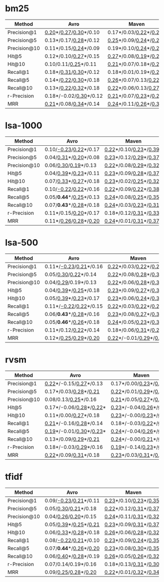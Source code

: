 # bm25

| Method       | Avro                                                           | Maven                                                               | Tika                                                                | Thrift                                         | TomEE                                    | Spring Data MongoDB                                        | Spring Roo                                     |
|--------------|----------------------------------------------------------------|---------------------------------------------------------------------|---------------------------------------------------------------------|------------------------------------------------|------------------------------------------|------------------------------------------------------------|------------------------------------------------|
| Precision@1  | <ins>0.20</ins>&ast;/<ins>0.27</ins>/<ins>0.30</ins>&ast;/0.10 | 0.17&ast;/0.03/<ins>0.22</ins>&ast;/<ins>0.20</ins>&ast;            | 0.10/<ins>0.23</ins>/<ins>0.20</ins>&ast;/0.19&ast;                 | 0.12&ast;/-0.09/0.17&ast;/<ins>0.22</ins>&ast; | 0.12&ast;/0.13/0.12/0.11                 | 0.14&ast;/-0.03/<ins>0.25</ins>&ast;/-0.18                 | 0.01/-0.05/-0.04/-0.09                         |
| Precision@5  | 0.13&ast;/0.17/<ins>0.28</ins>&ast;/0.12                       | <ins>0.25</ins>&ast;/0.09/<ins>0.24</ins>&ast;/<ins>0.25</ins>&ast; | 0.11&ast;/0.10/0.09/0.18&ast;                                       | 0.16&ast;/0.14/0.17&ast;/0.12                  | 0.12&ast;/0.11/0.12/0.03                 | 0.03/<ins>-0.22</ins>/0.19&ast;/0.11                       | -0.02/-0.07/0.07/-0.06                         |
| Precision@10 | 0.11&ast;/0.15/<ins>0.24</ins>&ast;/0.09                       | 0.19&ast;/0.10/<ins>0.24</ins>&ast;/<ins>0.29</ins>&ast;            | 0.07/0.17/0.06/0.17&ast;                                            | 0.14&ast;/<ins>0.20</ins>/0.18&ast;/-0.08      | 0.09/0.12/0.13/0.07                      | 0.04/<ins>-0.28</ins>/0.16/0.19                            | -0.04/-0.01/0.08/-0.01                         |
| Hit@5        | 0.12&ast;/0.10/<ins>0.27</ins>&ast;/0.15                       | <ins>0.27</ins>&ast;/0.08/<ins>0.19</ins>&ast;/<ins>0.23</ins>&ast; | 0.14&ast;/<ins>0.22</ins>/0.18&ast;/<ins>0.21</ins>&ast;            | 0.14&ast;/0.04/0.17&ast;/<ins>0.21</ins>       | 0.12&ast;/0.13/0.09/-0.00                | 0.04/<ins>-0.22</ins>/<ins>0.30</ins>&ast;/<ins>0.24</ins> | 0.01/-0.03/0.10/-0.02                          |
| Hit@10       | 0.10/0.11/<ins>0.25</ins>&ast;/0.11                            | <ins>0.21</ins>&ast;/0.07/0.18&ast;/<ins>0.27</ins>&ast;            | 0.13&ast;/<ins>0.28</ins>/0.18&ast;/<ins>0.25</ins>&ast;            | 0.13&ast;/0.15/<ins>0.20</ins>&ast;/0.13       | 0.14&ast;/0.15/0.14/0.08                 | 0.06/<ins>-0.29</ins>/<ins>0.32</ins>&ast;/<ins>0.34</ins> | 0.01/0.02/0.16/0.10                            |
| Recall@1     | 0.18&ast;/<ins>0.31</ins>/<ins>0.30</ins>&ast;/0.12            | 0.18&ast;/0.01/0.19&ast;/<ins>0.20</ins>&ast;                       | 0.12&ast;/<ins>0.19</ins>/<ins>0.22</ins>&ast;/<ins>0.22</ins>&ast; | 0.10&ast;/-0.13/0.16&ast;/<ins>0.32</ins>&ast; | 0.12&ast;/0.12/0.13/0.10                 | 0.15&ast;/-0.02/<ins>0.32</ins>&ast;/-0.13                 | 0.03/-0.03/-0.01/-0.06                         |
| Recall@5     | 0.14&ast;/<ins>0.22</ins>/<ins>0.30</ins>&ast;/0.18            | <ins>0.26</ins>&ast;/0.07/0.13/<ins>0.22</ins>&ast;                 | 0.15&ast;/0.12/<ins>0.24</ins>&ast;/<ins>0.26</ins>&ast;            | 0.12&ast;/-0.04/0.17&ast;/<ins>0.40</ins>&ast; | 0.12&ast;/0.13/0.14/-0.02                | 0.06/<ins>-0.29</ins>/<ins>0.38</ins>&ast;/0.12            | 0.05/-0.02/0.17/0.07                           |
| Recall@10    | 0.13&ast;/<ins>0.22</ins>/<ins>0.32</ins>&ast;/0.18            | <ins>0.22</ins>&ast;/0.06/0.13/<ins>0.27</ins>&ast;                 | 0.13&ast;/0.11/<ins>0.25</ins>&ast;/<ins>0.29</ins>&ast;            | 0.11&ast;/-0.01/0.17&ast;/<ins>0.32</ins>&ast; | 0.11/0.12/0.17&ast;/0.04                 | 0.10/<ins>-0.28</ins>/**0.42**&ast;/0.15                   | 0.04/0.02/<ins>0.23</ins>/<ins>0.19</ins>&ast; |
| r-Precision  | 0.18&ast;/-0.02/<ins>0.30</ins>&ast;/0.12                      | <ins>0.21</ins>&ast;/0.07/<ins>0.23</ins>&ast;/<ins>0.21</ins>&ast; | 0.14&ast;/0.15/0.16&ast;/<ins>0.19</ins>&ast;                       | 0.12&ast;/-0.06/0.15&ast;/<ins>0.28</ins>&ast; | 0.11&ast;/0.17/0.09/0.07                 | 0.06/-0.11/<ins>0.30</ins>&ast;/-0.05                      | -0.01/-0.02/-0.05/-0.08                        |
| MRR          | <ins>0.21</ins>&ast;/0.08/<ins>0.34</ins>&ast;/0.14            | <ins>0.24</ins>&ast;/0.11/<ins>0.26</ins>&ast;/<ins>0.32</ins>&ast; | 0.14&ast;/<ins>0.30</ins>/<ins>0.23</ins>&ast;/<ins>0.26</ins>&ast; | 0.14&ast;/0.08/<ins>0.22</ins>&ast;/0.19       | 0.14&ast;/0.16/0.12/<ins>0.24</ins>&ast; | 0.11&ast;/<ins>-0.25</ins>/<ins>0.33</ins>&ast;/0.13       | 0.00/-0.01/0.02/-0.01                          |


# lsa-1000

| Method       | Avro                                                           | Maven                                                               | Tika                                                                | Thrift                                               | TomEE                     | Spring Data MongoDB                                        | Spring Roo                             |
|--------------|----------------------------------------------------------------|---------------------------------------------------------------------|---------------------------------------------------------------------|------------------------------------------------------|---------------------------|------------------------------------------------------------|----------------------------------------|
| Precision@1  | 0.10/<ins>-0.23</ins>/<ins>0.22</ins>&ast;/0.17                | <ins>0.22</ins>&ast;/0.10/<ins>0.23</ins>&ast;/<ins>0.39</ins>&ast; | 0.11&ast;/<ins>0.34</ins>&ast;/0.17&ast;/<ins>0.21</ins>&ast;       | 0.12&ast;/<ins>-0.26</ins>/0.15&ast;/0.13            | 0.08/0.05/-0.02/-0.05     | 0.10/0.09/<ins>0.30</ins>&ast;/-0.08                       | 0.04/0.01/-0.16/0.14                   |
| Precision@5  | 0.04/<ins>0.31</ins>&ast;/<ins>0.20</ins>&ast;/0.08            | <ins>0.23</ins>&ast;/0.12/<ins>0.29</ins>&ast;/<ins>0.37</ins>&ast; | 0.15&ast;/<ins>0.26</ins>/0.16&ast;/<ins>0.22</ins>&ast;            | 0.17&ast;/-0.06/0.16&ast;/0.02                       | 0.09/0.03/0.02/-0.04      | 0.01/-0.06/0.15/-0.04                                      | 0.01/-0.11/<ins>-0.22</ins>/-0.08      |
| Precision@10 | 0.06/<ins>0.30</ins>/<ins>0.19</ins>&ast;/0.13                 | <ins>0.22</ins>&ast;/0.08/<ins>0.29</ins>&ast;/<ins>0.32</ins>&ast; | 0.10/<ins>0.20</ins>/0.11/0.18&ast;                                 | 0.15&ast;/-0.03/0.18&ast;/0.04                       | 0.07/0.00/0.10/-0.06      | 0.03/<ins>-0.21</ins>/0.07/0.02                            | 0.02/-0.12/-0.17/-0.08                 |
| Hit@5        | 0.04/<ins>0.39</ins>&ast;/<ins>0.23</ins>&ast;/0.11            | <ins>0.23</ins>&ast;/0.09/<ins>0.28</ins>&ast;/<ins>0.37</ins>&ast; | 0.15&ast;/<ins>0.23</ins>/<ins>0.20</ins>&ast;/<ins>0.29</ins>&ast; | 0.15&ast;/-0.12/0.14&ast;/0.08                       | 0.10/0.02/0.04/-0.06      | 0.05/0.01/<ins>0.22</ins>&ast;/0.17                        | 0.04/-0.05/<ins>-0.28</ins>/-0.04      |
| Hit@10       | 0.07/<ins>0.33</ins>&ast;/<ins>0.27</ins>&ast;/0.18            | <ins>0.23</ins>&ast;/0.02/<ins>0.25</ins>&ast;/<ins>0.32</ins>&ast; | 0.14&ast;/0.16/0.17&ast;/<ins>0.25</ins>&ast;                       | 0.12&ast;/-0.10/0.17&ast;/0.16                       | 0.08/0.02/0.12/-0.09      | 0.08/<ins>-0.21</ins>/<ins>0.23</ins>&ast;/<ins>0.32</ins> | 0.06/-0.03/<ins>-0.22</ins>/-0.01      |
| Recall@1     | 0.10/<ins>-0.22</ins>/<ins>0.22</ins>&ast;/0.16                | <ins>0.22</ins>&ast;/0.09/<ins>0.22</ins>&ast;/<ins>0.38</ins>&ast; | 0.13&ast;/<ins>0.24</ins>/<ins>0.19</ins>&ast;/<ins>0.22</ins>&ast; | 0.10&ast;/<ins>-0.28</ins>/0.14&ast;/<ins>0.21</ins> | 0.08/0.04/-0.00/-0.06     | 0.10/0.08/<ins>0.36</ins>&ast;/0.01                        | 0.05/0.03/-0.15/0.17                   |
| Recall@5     | 0.05/**0.44**&ast;/<ins>0.25</ins>&ast;/0.13                   | <ins>0.24</ins>&ast;/0.08/<ins>0.25</ins>&ast;/<ins>0.35</ins>&ast; | <ins>0.21</ins>&ast;/0.14/<ins>0.24</ins>&ast;/<ins>0.30</ins>&ast; | 0.14&ast;/-0.15/0.15&ast;/<ins>0.23</ins>&ast;       | 0.11&ast;/0.03/0.06/-0.10 | 0.07/0.07/<ins>0.27</ins>&ast;/0.15                        | 0.05/-0.02/<ins>-0.28</ins>&ast;/-0.00 |
| Recall@10    | 0.07/**0.43**&ast;/<ins>0.28</ins>&ast;/0.18                   | <ins>0.24</ins>&ast;/0.03/<ins>0.23</ins>&ast;/<ins>0.31</ins>&ast; | 0.18&ast;/0.07/<ins>0.24</ins>&ast;/<ins>0.28</ins>&ast;            | 0.12&ast;/-0.13/0.18&ast;/<ins>0.34</ins>&ast;       | 0.07/0.01/0.15/-0.13      | 0.10/-0.14/<ins>0.29</ins>&ast;/<ins>0.28</ins>            | 0.08&ast;/-0.06/<ins>-0.20</ins>/0.03  |
| r-Precision  | 0.11&ast;/0.15/<ins>0.20</ins>&ast;/0.17                       | 0.18&ast;/0.12/<ins>0.31</ins>&ast;/<ins>0.33</ins>&ast;            | 0.14&ast;/0.18/0.10/0.18&ast;                                       | 0.11&ast;/-0.14/0.14&ast;/0.19                       | 0.10/0.02/-0.01/-0.01     | 0.07/0.02/<ins>0.24</ins>&ast;/0.11                        | 0.03/-0.01/-0.11/0.06                  |
| MRR          | 0.11&ast;/<ins>0.26</ins>/<ins>0.28</ins>&ast;/<ins>0.20</ins> | <ins>0.24</ins>&ast;/0.01/<ins>0.31</ins>&ast;/<ins>0.37</ins>&ast; | 0.17&ast;/<ins>0.31</ins>/<ins>0.22</ins>&ast;/<ins>0.28</ins>&ast; | 0.15&ast;/-0.06/0.19&ast;/<ins>0.20</ins>            | 0.13&ast;/0.09/0.12/-0.06 | 0.10/-0.11/<ins>0.28</ins>&ast;/0.16                       | 0.06/-0.02/<ins>-0.21</ins>/0.01       |


# lsa-500

| Method       | Avro                                                           | Maven                                                                | Tika                                                                           | Thrift                                                    | TomEE                  | Spring Data MongoDB                                             | Spring Roo                             |
|--------------|----------------------------------------------------------------|----------------------------------------------------------------------|--------------------------------------------------------------------------------|-----------------------------------------------------------|------------------------|-----------------------------------------------------------------|----------------------------------------|
| Precision@1  | 0.11&ast;/<ins>-0.23</ins>/<ins>0.21</ins>&ast;/0.16           | <ins>0.22</ins>&ast;/0.03/<ins>0.22</ins>&ast;/<ins>0.28</ins>&ast;  | 0.12&ast;/<ins>0.27</ins>/0.17&ast;/0.15&ast;                                  | 0.09&ast;/<ins>-0.20</ins>/0.15&ast;/<ins>0.19</ins>      | 0.01/0.01/0.06/-0.03   | 0.11/-0.04/<ins>0.24</ins>&ast;/<ins>-0.23</ins>                | -0.01/-0.09/<ins>-0.22</ins>/0.06      |
| Precision@5  | 0.05/<ins>0.30</ins>/<ins>0.22</ins>&ast;/0.14                 | <ins>0.22</ins>&ast;/0.08/<ins>0.28</ins>&ast;/<ins>0.35</ins>&ast;  | 0.16&ast;/<ins>0.26</ins>/0.18&ast;/<ins>0.21</ins>&ast;                       | 0.18&ast;/-0.04/<ins>0.21</ins>&ast;/0.07                 | 0.06/0.00/0.01/-0.10   | 0.01/-0.15/0.09/-0.01                                           | 0.01/-0.15/<ins>-0.24</ins>/-0.14      |
| Precision@10 | 0.04/<ins>0.29</ins>/0.19&ast;/0.13                            | <ins>0.22</ins>&ast;/0.06/<ins>0.28</ins>&ast;/<ins>0.31</ins>&ast;  | 0.11&ast;/<ins>0.26</ins>/0.09/0.18&ast;                                       | 0.15&ast;/0.04/<ins>0.20</ins>&ast;/0.01                  | 0.04/-0.01/0.04/-0.09  | 0.08/-0.15/0.07/0.11                                            | 0.02/-0.15/<ins>-0.19</ins>/-0.10      |
| Hit@5        | 0.04/<ins>0.39</ins>&ast;/<ins>0.25</ins>&ast;/0.18            | <ins>0.23</ins>&ast;/0.09/<ins>0.27</ins>&ast;/<ins>0.34</ins>&ast;  | 0.18&ast;/<ins>0.23</ins>/<ins>0.23</ins>&ast;/<ins>0.29</ins>&ast;            | 0.17&ast;/-0.03/<ins>0.21</ins>&ast;/0.10                 | 0.06/0.00/0.03/-0.11   | 0.04/-0.13/0.15/0.17                                            | 0.04/-0.09/<ins>-0.28</ins>/-0.11      |
| Hit@10       | 0.05/<ins>0.39</ins>&ast;/<ins>0.23</ins>&ast;/0.17            | <ins>0.23</ins>&ast;/0.06/<ins>0.24</ins>&ast;/<ins>0.32</ins>&ast;  | 0.15&ast;/<ins>0.23</ins>/0.18&ast;/<ins>0.26</ins>&ast;                       | 0.13&ast;/0.01/0.19&ast;/0.10                             | 0.04/0.02/0.06/-0.12   | 0.11&ast;/<ins>-0.22</ins>/<ins>0.20</ins>&ast;/<ins>0.37</ins> | 0.05/-0.11/<ins>-0.27</ins>/-0.02      |
| Recall@1     | 0.11&ast;/<ins>-0.22</ins>/<ins>0.22</ins>&ast;/0.15           | <ins>0.22</ins>&ast;/0.03/<ins>0.22</ins>&ast;/<ins>0.28</ins>&ast;  | 0.13&ast;/<ins>0.21</ins>/0.19&ast;/0.17&ast;                                  | 0.07/<ins>-0.19</ins>/0.15&ast;/<ins>0.25</ins>&ast;      | 0.01/-0.00/0.06/-0.04  | 0.12&ast;/-0.03/<ins>0.30</ins>&ast;/-0.17                      | 0.00/-0.06/<ins>-0.22</ins>/0.08       |
| Recall@5     | 0.06/**0.43**&ast;/<ins>0.28</ins>&ast;/0.16                   | <ins>0.23</ins>&ast;/0.08/<ins>0.27</ins>&ast;/<ins>0.33</ins>&ast;  | <ins>0.21</ins>&ast;/0.14/<ins>0.27</ins>&ast;/<ins>0.30</ins>&ast;            | 0.15&ast;/-0.07/<ins>0.20</ins>&ast;/<ins>0.22</ins>&ast; | 0.06/-0.01/0.04/-0.14  | 0.07/-0.14/<ins>0.21</ins>&ast;/0.17                            | 0.04/-0.05/<ins>-0.31</ins>&ast;/-0.08 |
| Recall@10    | 0.05/**0.46**&ast;/<ins>0.26</ins>&ast;/0.18                   | <ins>0.24</ins>&ast;/0.05/<ins>0.23</ins>&ast;/<ins>0.31</ins>&ast;  | <ins>0.19</ins>&ast;/0.11/<ins>0.25</ins>&ast;/<ins>0.29</ins>&ast;            | 0.12&ast;/-0.07/0.18&ast;/<ins>0.26</ins>&ast;            | 0.04/0.02/0.08/-0.14   | 0.14&ast;/-0.17/<ins>0.28</ins>&ast;/<ins>0.24</ins>            | 0.08/-0.11/<ins>-0.27</ins>/0.02       |
| r-Precision  | 0.11&ast;/0.12/<ins>0.22</ins>&ast;/0.14                       | 0.18&ast;/0.06/<ins>0.31</ins>&ast;/<ins>0.26</ins>&ast;             | 0.14&ast;/<ins>0.20</ins>/0.19&ast;/0.18&ast;                                  | 0.09&ast;/0.02/0.15&ast;/0.16                             | 0.04/-0.02/-0.05/-0.01 | 0.10/<ins>-0.25</ins>/0.19&ast;/0.09                            | 0.00/-0.02/-0.16/-0.02                 |
| MRR          | 0.12&ast;/<ins>0.25</ins>/<ins>0.29</ins>&ast;/<ins>0.20</ins> | <ins>0.22</ins>&ast;/-0.01/<ins>0.29</ins>&ast;/<ins>0.32</ins>&ast; | <ins>0.20</ins>&ast;/<ins>0.26</ins>/<ins>0.22</ins>&ast;/<ins>0.27</ins>&ast; | 0.14&ast;/-0.05/<ins>0.19</ins>&ast;/0.19                 | 0.09/0.08/0.08/-0.07   | 0.11&ast;/<ins>-0.20</ins>/<ins>0.24</ins>&ast;/0.13            | 0.04/-0.08/-0.19/-0.02                 |


# rvsm

| Method       | Avro                                                                 | Maven                                                                | Tika                                                                | Thrift                                                                          | TomEE                                                                | Spring Data MongoDB                                   | Spring Roo                 |
|--------------|----------------------------------------------------------------------|----------------------------------------------------------------------|---------------------------------------------------------------------|---------------------------------------------------------------------------------|----------------------------------------------------------------------|-------------------------------------------------------|----------------------------|
| Precision@1  | <ins>0.22</ins>&ast;/-0.15/<ins>0.27</ins>&ast;/0.13                 | 0.17&ast;/0.00/<ins>0.23</ins>&ast;/<ins>0.26</ins>&ast;             | 0.15&ast;/**0.44**&ast;/<ins>0.19</ins>&ast;/<ins>0.20</ins>&ast;   | <ins>0.23</ins>&ast;/<ins>-0.38</ins>&ast;/0.16&ast;/<ins>0.33</ins>&ast;       | 0.13&ast;/<ins>0.20</ins>&ast;/<ins>0.31</ins>&ast;/0.19             | <ins>0.20</ins>&ast;/-0.15/<ins>0.29</ins>&ast;/-0.01 | 0.06/-0.12/-0.09/0.11      |
| Precision@5  | 0.17&ast;/0.03/<ins>0.28</ins>&ast;/<ins>0.21</ins>                  | <ins>0.22</ins>&ast;/0.01/<ins>0.29</ins>&ast;/<ins>0.32</ins>&ast;  | 0.08/<ins>0.40</ins>&ast;/<ins>0.20</ins>&ast;/<ins>0.20</ins>&ast; | <ins>0.22</ins>&ast;/-0.04/<ins>0.23</ins>&ast;/0.06                            | <ins>0.24</ins>&ast;/<ins>0.24</ins>&ast;/<ins>0.34</ins>&ast;/0.12  | 0.14&ast;/-0.12/<ins>0.30</ins>&ast;/0.16             | 0.07/-0.06/-0.01/0.03      |
| Precision@10 | 0.08/0.13/<ins>0.25</ins>&ast;/0.16                                  | <ins>0.21</ins>&ast;/0.05/<ins>0.27</ins>&ast;/<ins>0.36</ins>&ast;  | 0.07/<ins>0.34</ins>&ast;/0.12/<ins>0.21</ins>&ast;                 | 0.19&ast;/0.18/<ins>0.25</ins>&ast;/-0.02                                       | <ins>0.23</ins>&ast;/<ins>0.29</ins>&ast;/<ins>0.37</ins>&ast;/0.05  | 0.07/-0.19/0.14/0.04                                  | 0.05/-0.07/0.02/-0.00      |
| Hit@5        | 0.17&ast;/-0.06/<ins>0.28</ins>&ast;/<ins>0.22</ins>&ast;            | <ins>0.23</ins>&ast;/-0.04/<ins>0.26</ins>&ast;/<ins>0.31</ins>&ast; | 0.09/<ins>0.30</ins>/<ins>0.25</ins>&ast;/<ins>0.24</ins>&ast;      | <ins>0.19</ins>&ast;/-0.07/<ins>0.24</ins>&ast;/0.16                            | <ins>0.25</ins>&ast;/<ins>0.24</ins>&ast;/<ins>0.33</ins>&ast;/0.10  | 0.14&ast;/-0.13/<ins>0.38</ins>&ast;/<ins>0.23</ins>  | 0.09&ast;/-0.02/0.02/0.05  |
| Hit@10       | 0.11&ast;/0.00/<ins>0.27</ins>&ast;/0.18                             | <ins>0.23</ins>&ast;/-0.00/<ins>0.23</ins>&ast;/<ins>0.37</ins>&ast; | 0.07/0.14/<ins>0.22</ins>&ast;/<ins>0.28</ins>&ast;                 | 0.17&ast;/0.11/<ins>0.27</ins>&ast;/0.12                                        | <ins>0.25</ins>&ast;/<ins>0.27</ins>&ast;/<ins>0.35</ins>&ast;/0.02  | 0.08/<ins>-0.31</ins>/<ins>0.32</ins>&ast;/0.11       | 0.07/-0.01/0.03/0.07       |
| Recall@1     | <ins>0.21</ins>&ast;/-0.16/<ins>0.28</ins>&ast;/0.14                 | 0.18&ast;/-0.03/<ins>0.22</ins>&ast;/<ins>0.24</ins>&ast;            | 0.17&ast;/**0.44**&ast;/<ins>0.20</ins>&ast;/<ins>0.23</ins>&ast;   | <ins>0.21</ins>&ast;/**-0.41**&ast;/0.15&ast;/<ins>0.40</ins>&ast;              | 0.13&ast;/<ins>0.20</ins>&ast;/<ins>0.32</ins>&ast;/<ins>0.19</ins>  | <ins>0.19</ins>&ast;/-0.13/<ins>0.33</ins>&ast;/0.01  | 0.08/-0.11/-0.09/0.13      |
| Recall@5     | <ins>0.19</ins>&ast;/-0.01/<ins>0.30</ins>&ast;/<ins>0.23</ins>&ast; | <ins>0.24</ins>&ast;/-0.04/<ins>0.26</ins>&ast;/<ins>0.30</ins>&ast; | 0.10/<ins>0.30</ins>/<ins>0.30</ins>&ast;/<ins>0.29</ins>&ast;      | <ins>0.19</ins>&ast;/-0.17/<ins>0.22</ins>&ast;/<ins>0.31</ins>&ast;            | <ins>0.25</ins>&ast;/<ins>0.24</ins>&ast;/<ins>0.36</ins>&ast;/0.10  | 0.16&ast;/-0.14/**0.46**&ast;/<ins>0.24</ins>         | 0.10&ast;/-0.00/-0.04/0.11 |
| Recall@10    | 0.13&ast;/0.09/<ins>0.29</ins>&ast;/<ins>0.21</ins>                  | <ins>0.24</ins>&ast;/-0.00/<ins>0.21</ins>&ast;/<ins>0.35</ins>&ast; | 0.10/<ins>0.23</ins>/<ins>0.29</ins>&ast;/<ins>0.34</ins>&ast;      | 0.15&ast;/-0.01/<ins>0.23</ins>&ast;/<ins>0.32</ins>&ast;                       | <ins>0.24</ins>&ast;/<ins>0.28</ins>&ast;/<ins>0.38</ins>&ast;/-0.01 | 0.10/<ins>-0.23</ins>/<ins>0.39</ins>&ast;/0.03       | 0.10&ast;/-0.02/0.01/0.15  |
| r-Precision  | 0.18&ast;/-0.03/<ins>0.29</ins>&ast;/0.16                            | <ins>0.19</ins>&ast;/-0.14/<ins>0.23</ins>&ast;/<ins>0.22</ins>&ast; | 0.14&ast;/**0.51**&ast;/0.16&ast;/0.19&ast;                         | <ins>0.22</ins>&ast;/<ins>-0.19</ins>/<ins>0.20</ins>&ast;/<ins>0.24</ins>&ast; | 0.14&ast;/0.15/<ins>0.30</ins>&ast;/0.15                             | 0.13&ast;/-0.10/<ins>0.22</ins>&ast;/0.08             | 0.06/-0.09/-0.01/0.05      |
| MRR          | <ins>0.22</ins>&ast;/0.09/<ins>0.31</ins>&ast;/0.18                  | <ins>0.23</ins>&ast;/0.03/<ins>0.31</ins>&ast;/<ins>0.37</ins>&ast;  | 0.13&ast;/**0.42**&ast;/<ins>0.27</ins>&ast;/<ins>0.29</ins>&ast;   | <ins>0.25</ins>&ast;/-0.08/<ins>0.27</ins>&ast;/<ins>0.23</ins>&ast;            | <ins>0.27</ins>&ast;/0.14/<ins>0.34</ins>&ast;/0.13                  | 0.16&ast;/<ins>-0.26</ins>/<ins>0.40</ins>&ast;/0.18  | 0.08/-0.02/0.00/0.08       |


# tfidf

| Method       | Avro                                                           | Maven                                                               | Tika                                                                | Thrift                                                    | TomEE                                                | Spring Data MongoDB                             | Spring Roo                         |
|--------------|----------------------------------------------------------------|---------------------------------------------------------------------|---------------------------------------------------------------------|-----------------------------------------------------------|------------------------------------------------------|-------------------------------------------------|------------------------------------|
| Precision@1  | 0.09/<ins>-0.23</ins>/<ins>0.21</ins>&ast;/0.11                | <ins>0.23</ins>&ast;/0.10/<ins>0.23</ins>&ast;/<ins>0.35</ins>&ast; | 0.12&ast;/<ins>0.33</ins>&ast;/0.16&ast;/<ins>0.19</ins>&ast;       | 0.10&ast;/<ins>-0.23</ins>/0.14&ast;/0.16                 | <ins>0.20</ins>&ast;/0.07/0.15/0.09                  | 0.08/0.09/<ins>0.27</ins>&ast;/-0.08            | 0.03/-0.05/<ins>-0.20</ins>/0.07   |
| Precision@5  | 0.05/<ins>0.30</ins>/<ins>0.21</ins>&ast;/0.18                 | <ins>0.22</ins>&ast;/0.12/<ins>0.31</ins>&ast;/<ins>0.37</ins>&ast; | 0.15&ast;/<ins>0.22</ins>/<ins>0.20</ins>&ast;/<ins>0.23</ins>&ast; | 0.15&ast;/-0.10/0.18&ast;/0.02                            | 0.19&ast;/0.06/0.15/0.03                             | 0.02/<ins>-0.24</ins>/0.09/-0.09                | -0.00/-0.16/<ins>-0.20</ins>/-0.11 |
| Precision@10 | 0.04/<ins>0.26</ins>/<ins>0.20</ins>&ast;/0.15                 | <ins>0.24</ins>&ast;/0.11/<ins>0.31</ins>&ast;/<ins>0.32</ins>&ast; | 0.10/0.17/0.09/0.16&ast;                                            | 0.14&ast;/-0.03/<ins>0.19</ins>&ast;/0.01                 | 0.13&ast;/0.04/0.15/0.08                             | 0.03/<ins>-0.27</ins>/0.05/-0.09                | 0.00/-0.13/-0.16/-0.10             |
| Hit@5        | 0.05/<ins>0.39</ins>&ast;/<ins>0.25</ins>&ast;/<ins>0.21</ins> | <ins>0.23</ins>&ast;/0.09/<ins>0.31</ins>&ast;/<ins>0.37</ins>&ast; | 0.15&ast;/0.16/<ins>0.23</ins>&ast;/<ins>0.29</ins>&ast;            | 0.12&ast;/-0.14/0.16&ast;/0.08                            | <ins>0.19</ins>&ast;/0.05/0.19&ast;/0.02             | 0.05/<ins>-0.26</ins>/0.14/0.13                 | 0.02/-0.09/<ins>-0.24</ins>/-0.08  |
| Hit@10       | 0.06/<ins>0.33</ins>&ast;/<ins>0.28</ins>&ast;/0.18            | <ins>0.26</ins>&ast;/0.06/<ins>0.28</ins>&ast;/<ins>0.32</ins>&ast; | 0.15&ast;/0.08/0.14&ast;/<ins>0.22</ins>&ast;                       | 0.12&ast;/-0.10/0.19&ast;/0.12                            | 0.14&ast;/0.05/<ins>0.19</ins>&ast;/0.08             | 0.06/<ins>-0.30</ins>/<ins>0.22</ins>&ast;/0.14 | 0.05/-0.05/<ins>-0.22</ins>/-0.05  |
| Recall@1     | 0.08/<ins>-0.22</ins>/<ins>0.21</ins>&ast;/0.10                | <ins>0.23</ins>&ast;/0.09/<ins>0.24</ins>&ast;/<ins>0.35</ins>&ast; | 0.13&ast;/<ins>0.27</ins>/0.18&ast;/<ins>0.22</ins>&ast;            | 0.09&ast;/<ins>-0.25</ins>/0.13&ast;/<ins>0.24</ins>&ast; | <ins>0.21</ins>&ast;/0.07/0.17/0.08                  | 0.08/0.08/<ins>0.33</ins>&ast;/0.01             | 0.04/-0.03/<ins>-0.20</ins>/0.09   |
| Recall@5     | 0.07/**0.44**&ast;/<ins>0.26</ins>&ast;/<ins>0.20</ins>        | <ins>0.23</ins>&ast;/0.08/<ins>0.30</ins>&ast;/<ins>0.35</ins>&ast; | <ins>0.21</ins>&ast;/0.11/<ins>0.28</ins>&ast;/<ins>0.31</ins>&ast; | 0.12&ast;/-0.17/0.16&ast;/<ins>0.23</ins>&ast;            | <ins>0.21</ins>&ast;/0.06/<ins>0.20</ins>&ast;/-0.02 | 0.07/<ins>-0.22</ins>/<ins>0.21</ins>&ast;/0.13 | 0.03/-0.05/<ins>-0.25</ins>/-0.05  |
| Recall@10    | 0.06/<ins>0.40</ins>&ast;/<ins>0.28</ins>&ast;/0.19            | <ins>0.26</ins>&ast;/0.05/<ins>0.26</ins>&ast;/<ins>0.32</ins>&ast; | 0.18&ast;/0.01/<ins>0.22</ins>&ast;/<ins>0.26</ins>&ast;            | 0.11&ast;/-0.13/0.18&ast;/<ins>0.27</ins>&ast;            | 0.14&ast;/0.07/<ins>0.21</ins>&ast;/0.02             | 0.10/-0.17/<ins>0.28</ins>&ast;/0.04            | 0.06/-0.06/<ins>-0.19</ins>/0.00   |
| r-Precision  | 0.07/0.14/0.19&ast;/0.16                                       | 0.18&ast;/0.13/<ins>0.31</ins>&ast;/<ins>0.30</ins>&ast;            | 0.14&ast;/<ins>0.26</ins>/0.14&ast;/<ins>0.19</ins>&ast;            | 0.11&ast;/-0.14/0.13&ast;/0.18                            | <ins>0.24</ins>&ast;/0.07/0.11/0.04                  | 0.06/-0.12/0.18&ast;/0.08                       | 0.01/-0.05/-0.16/0.03              |
| MRR          | 0.09/<ins>0.25</ins>/<ins>0.28</ins>&ast;/<ins>0.20</ins>      | <ins>0.22</ins>&ast;/0.01/<ins>0.32</ins>&ast;/<ins>0.34</ins>&ast; | 0.18&ast;/<ins>0.30</ins>/<ins>0.21</ins>&ast;/<ins>0.28</ins>&ast; | 0.14&ast;/-0.08/<ins>0.19</ins>&ast;/<ins>0.21</ins>      | <ins>0.21</ins>&ast;/0.15/0.19&ast;/0.02             | 0.10/-0.17/<ins>0.24</ins>&ast;/0.11            | 0.05/-0.05/<ins>-0.24</ins>/-0.01  |


